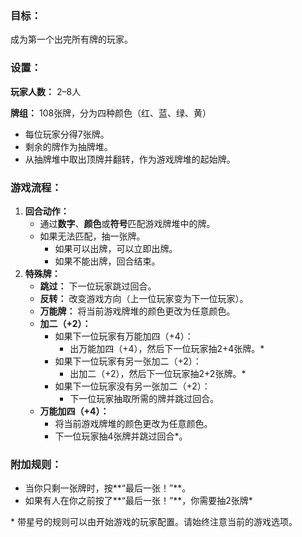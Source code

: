 ### **目标：**

成为第一个出完所有牌的玩家。

### **设置：**

**玩家人数：** 2–8人

**牌组：** 108张牌，分为四种颜色（红、蓝、绿、黄）

- 每位玩家分得7张牌。
- 剩余的牌作为抽牌堆。
- 从抽牌堆中取出顶牌并翻转，作为游戏牌堆的起始牌。

### **游戏流程：**

1. **回合动作：**
    - 通过**数字**、**颜色**或**符号**匹配游戏牌堆中的牌。
    - 如果无法匹配，抽一张牌。
        - 如果可以出牌，可以立即出牌。
        - 如果不能出牌，回合结束。
2. **特殊牌：**
    - **跳过：** 下一位玩家跳过回合。
    - **反转：** 改变游戏方向（上一位玩家变为下一位玩家）。
    - **万能牌：** 将当前游戏牌堆的颜色更改为任意颜色。
    - **加二（+2）：**
        - 如果下一位玩家有万能加四（+4）：
            - 出万能加四（+4），然后下一位玩家抽2+4张牌。*
        - 如果下一位玩家有另一张加二（+2）：
            - 出加二（+2），然后下一位玩家抽2+2张牌。*
        - 如果下一位玩家没有另一张加二（+2）：
            - 下一位玩家抽取所需的牌并跳过回合。
    - **万能加四（+4）：**
        - 将当前游戏牌堆的颜色更改为任意颜色。
        - 下一位玩家抽4张牌并跳过回合*。

### **附加规则：**

- 当你只剩一张牌时，按**“最后一张！”**。
- 如果有人在你之前按了**“最后一张！”**，你需要抽2张牌*

\* 带星号的规则可以由开始游戏的玩家配置。请始终注意当前的游戏选项。
